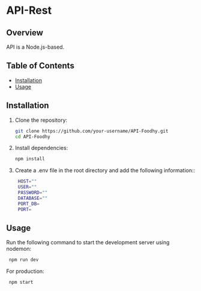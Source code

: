 # API-Rest


## Overview
API is a Node.js-based.

## Table of Contents
- [Installation](#installation)
- [Usage](#usage)

## Installation
1. Clone the repository:
   ```bash
   git clone https://github.com/your-username/API-Foodhy.git
   cd API-Foodhy
   ```

2. Install dependencies:
   ```bash
   npm install
   ```

3. Create a .env file in the root directory and add the following information::
   ```bash
    HOST=""
    USER=""
    PASSWORD=""
    DATABASE=""
    PORT_DB=
    PORT=
   ```

## Usage
Run the following command to start the development server using nodemon:
   ```bash
    npm run dev
  ```

For production:
   ```bash
    npm start
  ```





